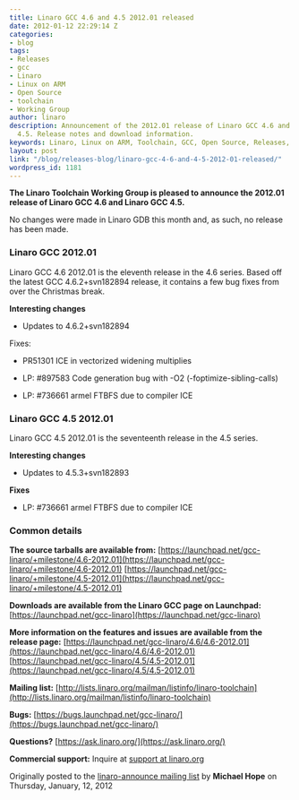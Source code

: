 ```yaml
---
title: Linaro GCC 4.6 and 4.5 2012.01 released
date: 2012-01-12 22:29:14 Z
categories:
- blog
tags:
- Releases
- gcc
- Linaro
- Linux on ARM
- Open Source
- toolchain
- Working Group
author: linaro
description: Announcement of the 2012.01 release of Linaro GCC 4.6 and Linaro GCC
  4.5. Release notes and download information.
keywords: Linaro, Linux on ARM, Toolchain, GCC, Open Source, Releases, Working Group,
layout: post
link: "/blog/releases-blog/linaro-gcc-4-6-and-4-5-2012-01-released/"
wordpress_id: 1181
---
```


**The Linaro Toolchain Working Group is pleased to announce the 2012.01 release of Linaro GCC 4.6 and Linaro GCC 4.5.**

No changes were made in Linaro GDB this month and, as such, no release has been made.



### Linaro GCC 2012.01



Linaro GCC 4.6 2012.01 is the eleventh release in the 4.6 series. Based off the latest GCC 4.6.2+svn182894 release, it contains a few bug fixes from over the Christmas break.

**Interesting changes**




  * Updates to 4.6.2+svn182894


Fixes:


  * PR51301 ICE in vectorized widening multiplies


  * LP: #897583 Code generation bug with -O2 (-foptimize-sibling-calls)


  * LP: #736661 armel FTBFS due to compiler ICE





### Linaro GCC 4.5 2012.01



Linaro GCC 4.5 2012.01 is the seventeenth release in the 4.5 series.

**Interesting changes**




  * Updates to 4.5.3+svn182893


**Fixes**




  * LP: #736661 armel FTBFS due to compiler ICE





### Common details


**The source tarballs are available from:**
[https://launchpad.net/gcc-linaro/+milestone/4.6-2012.01](https://launchpad.net/gcc-linaro/+milestone/4.6-2012.01)
[https://launchpad.net/gcc-linaro/+milestone/4.5-2012.01](https://launchpad.net/gcc-linaro/+milestone/4.5-2012.01)

**Downloads are available from the Linaro GCC page on Launchpad:**
[https://launchpad.net/gcc-linaro](https://launchpad.net/gcc-linaro)

**More information on the features and issues are available from the release page:**
[https://launchpad.net/gcc-linaro/4.6/4.6-2012.01](https://launchpad.net/gcc-linaro/4.6/4.6-2012.01)
[https://launchpad.net/gcc-linaro/4.5/4.5-2012.01](https://launchpad.net/gcc-linaro/4.5/4.5-2012.01)

**Mailing list:**
[http://lists.linaro.org/mailman/listinfo/linaro-toolchain](http://lists.linaro.org/mailman/listinfo/linaro-toolchain)

**Bugs:**
[https://bugs.launchpad.net/gcc-linaro/](https://bugs.launchpad.net/gcc-linaro/)

**Questions?**
[https://ask.linaro.org/](https://ask.linaro.org/)

**Commercial support:**
Inquire at [support at linaro.org](http://lists.linaro.org/mailman/listinfo/linaro-announce)

Originally posted to the [linaro-announce mailing list](http://lists.linaro.org/pipermail/linaro-announce/2012-January/000092.html) by **Michael Hope** on Thursday, January, 12, 2012